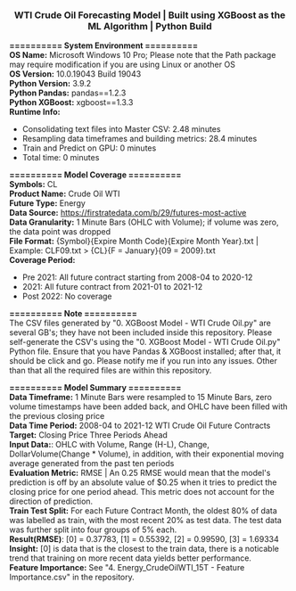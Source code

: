 <h3 align="center"> WTI Crude Oil Forecasting Model | Built using XGBoost as the ML Algorithm | Python Build </h3>

**==========  System Environment  ==========** \
**OS Name:** Microsoft Windows 10 Pro; Please note that the Path package may require modification if you are using Linux or another OS \
**OS Version:** 10.0.19043 Build 19043 \
**Python Version:** 3.9.2 \
**Python Pandas:** pandas==1.2.3 \
**Python XGBoost:** xgboost==1.3.3 \
**Runtime Info:** 
 - Consolidating text files into Master CSV: 2.48 minutes
 - Resampling data timeframes and building metrics: 28.4 minutes
 - Train and Predict on GPU: 0 minutes
 - Total time: 0 minutes   

**========== Model Coverage ==========** \
**Symbols:** CL \
**Product Name:** Crude Oil WTI \
**Future Type:** Energy  
**Data Source:** https://firstratedata.com/b/29/futures-most-active \
**Data Granularity:** 1 Minute Bars (OHLC with Volume); if volume was zero, the data point was dropped \
**File Format:** {Symbol}{Expire Month Code}{Expire Month Year}.txt | Example: CLF09.txt > {CL}{F = January}{09 = 2009}.txt \
**Coverage Period:**
 - Pre 2021: All future contract starting from 2008-04 to 2020-12
 - 2021: All future contract from 2021-01 to 2021-12
 - Post 2022: No coverage

**==========  Note  ==========** \
The CSV files generated by "0. XGBoost Model - WTI Crude Oil.py" are several GB's; they have not been included inside this repository. Please self-generate the CSV's using the "0. XGBoost Model - WTI Crude Oil.py" Python file. Ensure that you have Pandas & XGBoost installed; after that, it should be click and go. Please notify me if you run into any issues. Other than that all the required files are within this repository.   

**========== Model Summary ==========** \
**Data Timeframe:** 1 Minute Bars were resampled to 15 Minute Bars, zero volume timestamps have been added back, and OHLC have been filled with the previous closing price \
**Data Time Period:** 2008-04 to 2021-12 WTI Crude Oil Future Contracts \
**Target:** Closing Price Three Periods Ahead \
**Input Data:**: OHLC with Volume, Range (H-L), Change, DollarVolume(Change * Volume), in addition, with their exponential moving average generated from the past ten periods \
**Evaluation Metric:** RMSE | An 0.25 RMSE would mean that the model's prediction is off by an absolute value of $0.25 when it tries to predict the closing price for one period ahead. This metric does not account for the direction of prediction. \
**Train Test Split:** For each Future Contract Month, the oldest 80% of data was labelled as train, with the most recent 20% as test data. The test data was further split into four groups of 5% each. \
**Result(RMSE)**: [0] = 0.37783, [1] = 0.55392, [2] = 0.99590, [3] = 1.69334 \
**Insight:** [0] is data that is the closest to the train data, there is a noticable trend that training on more recent data yields better performance. \
**Feature Importance:** See "4. Energy_CrudeOilWTI_15T - Feature Importance.csv" in the repository.                   
